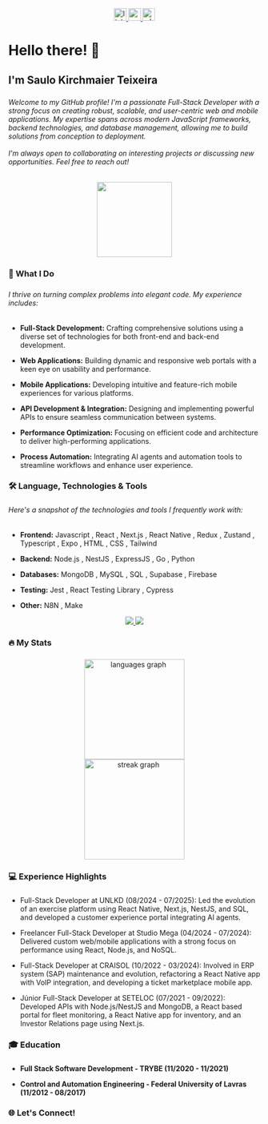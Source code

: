 <div align="center">
  <a href="https://linkedin.com/in/saulokirchmaier">
    <img src="https://img.shields.io/static/v1?message=LinkedIn&logo=linkedin&label=&color=0077B5&logoColor=white&labelColor=&style=for-the-badge" height="25" alt="linkedin logo"   />
  </a>
  <a href="mailto:saulokirchmaier@gmail.com">
    <img src="https://img.shields.io/static/v1?message=Gmail&logo=gmail&label=&color=D14836&logoColor=white&labelColor=&style=for-the-badge" height="25" alt="gmail logo"  />
  </a>
  <a href="https://whatsa.me/5537988021320/?t=Hello%20Saulo!">
    <img src="https://img.shields.io/static/v1?message=Whatsapp&logo=whatsapp&label=&color=25D366&logoColor=white&labelColor=&style=for-the-badge" height="25" alt="whatsapp logo"  />
  </a>
</div>

###

<h1 align="left">Hello there! 👋</h1>

###

<h2 align="left">I'm Saulo Kirchmaier Teixeira</h2>

###

<h6 align="left">Welcome to my GitHub profile! I'm a passionate Full-Stack Developer with a strong focus on creating robust, scalable, and user-centric web and mobile applications. My expertise spans across modern JavaScript frameworks, backend technologies, and database management, allowing me to build solutions from conception to deployment.<br><br>I'm always open to collaborating on interesting projects or discussing new opportunities. Feel free to reach out!</h6>

<div align="center">
  <img width="150" src="https://media2.giphy.com/media/v1.Y2lkPTc5MGI3NjExZzV4YWxzeXd6M294aDR2dnhsMzVycGlra204cHRmcTNmMzg3MTQwbyZlcD12MV9pbnRlcm5hbF9naWZfYnlfaWQmY3Q9Zw/IPWXYMP4t2ODvzwOYk/giphy.gif" />
</div>

###

<h3 align="left">🚀 What I Do</h3>

###

<h6 align="left">I thrive on turning complex problems into elegant code. My experience includes:</h6>

  - **Full-Stack Development:** Crafting comprehensive solutions using a diverse set of technologies for both front-end and back-end development.

  - **Web Applications:** Building dynamic and responsive web portals with a keen eye on usability and performance.

  - **Mobile Applications:** Developing intuitive and feature-rich mobile experiences for various platforms.

  - **API Development & Integration:** Designing and implementing powerful APIs to ensure seamless communication between systems.

  - **Performance Optimization:** Focusing on efficient code and architecture to deliver high-performing applications.

  - **Process Automation:** Integrating AI agents and automation tools to streamline workflows and enhance user experience.

###

<h3 align="left">🛠 Language, Technologies & Tools</h3>

###

<h6 align="left">Here's a snapshot of the technologies and tools I frequently work with:</h6>

- **Frontend:** Javascript , React , Next.js , React Native , Redux , Zustand , Typescript , Expo , HTML , CSS , Tailwind
    
- **Backend:** Node.js , NestJS , ExpressJS , Go , Python 

- **Databases:** MongoDB , MySQL , SQL , Supabase , Firebase

- **Testing:** Jest , React Testing Library , Cypress

- **Other:** N8N , Make

<p align="center">
  <a href="https://skillicons.dev">
    <img src="https://skillicons.dev/icons?i=git,javascript,nodejs,react,typescript,nextjs,tailwind,html,css,materialui,nestjs,express,mongodb,postgres,supabase" />
    <img src="https://skillicons.dev/icons?i=firebase,mysql,jest,cypress,docker,go,python" />
  </a>
</p>

###

<h3 align="left">🔥 My Stats</h3>

###

<div align="center">
  <img src="https://github-readme-stats.vercel.app/api/top-langs?username=saulokirchmaier&locale=en&hide_title=false&layout=compact&card_width=320&langs_count=6&theme=onedark&hide_border=false&order=2" height="200" alt="languages graph"  />
</div>
<div align="center">
  <img src="https://streak-stats.demolab.com?user=saulokirchmaier&locale=en&mode=daily&theme=onedark&hide_border=false&border_radius=5&order=3" height="200" alt="streak graph"  />
</div>

###

<h3 align="left">💻 Experience Highlights</h3>

###

- Full-Stack Developer at UNLKD (08/2024 - 07/2025): Led the evolution of an exercise platform using React Native, Next.js, NestJS, and SQL, and developed a customer experience portal integrating AI agents. 

- Freelancer Full-Stack Developer at Studio Mega (04/2024 - 07/2024): Delivered custom web/mobile applications with a strong focus on performance using React, Node.js, and NoSQL. 

- Full-Stack Developer at CRAISOL (10/2022 - 03/2024): Involved in ERP system (SAP) maintenance and evolution, refactoring a React Native app with VoIP integration, and developing a ticket marketplace mobile app. 

- Júnior Full-Stack Developer at SETELOC (07/2021 - 09/2022): Developed APIs with Node.js/NestJS and MongoDB, a React based portal for fleet monitoring, a React Native app for inventory, and an Investor Relations page using Next.js. 

###

<h3 align="left">🎓 Education</h3>

###

- **Full Stack Software Development - TRYBE (11/2020 - 11/2021)**

- **Control and Automation Engineering - Federal University of Lavras (11/2012 - 08/2017)**

###

<h3 align="left">🌐 Let's Connect!</h3>
